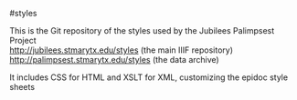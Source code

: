 #styles

This is the Git repository of the styles used by the Jubilees Palimpsest Project  
http://jubilees.stmarytx.edu/styles (the main IIIF repository)  
http://palimpsest.stmarytx.edu/styles (the data archive)

It includes CSS for HTML and XSLT for XML, customizing the epidoc style sheets
